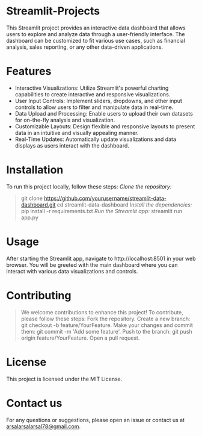 # Streamlit-Projects
This Streamlit project provides an interactive data dashboard that allows users to explore and analyze data through a user-friendly interface. The dashboard can be customized to fit various use cases, such as financial analysis, sales reporting, or any other data-driven applications.
# Features
* Interactive Visualizations: Utilize Streamlit's powerful charting capabilities to create interactive and responsive visualizations.
* User Input Controls: Implement sliders, dropdowns, and other input controls to allow users to filter and manipulate data in real-time.
* Data Upload and Processing: Enable users to upload their own datasets for on-the-fly analysis and visualization.
* Customizable Layouts: Design flexible and responsive layouts to present data in an intuitive and visually appealing manner.
* Real-Time Updates: Automatically update visualizations and data displays as users interact with the dashboard.
# Installation
To run this project locally, follow these steps:
*Clone the repository:*
> git clone https://github.com/yourusername/streamlit-data-dashboard.git
> cd streamlit-data-dashboard
*Install the dependencies:*
> pip install -r requirements.txt
*Run the Streamlit app:*
> streamlit run app.py
# Usage
After starting the Streamlit app, navigate to http://localhost:8501 in your web browser. You will be greeted with the main dashboard where you can interact with various data visualizations and controls.
# Contributing
> We welcome contributions to enhance this project! To contribute, please follow these steps:
Fork the repository.
Create a new branch: git checkout -b feature/YourFeature.
Make your changes and commit them: git commit -m 'Add some feature'.
Push to the branch: git push origin feature/YourFeature.
Open a pull request.
# License
This project is licensed under the MIT License.
# Contact us
For any questions or suggestions, please open an issue or contact us at arsalarsalarsal78@gmail.com.

